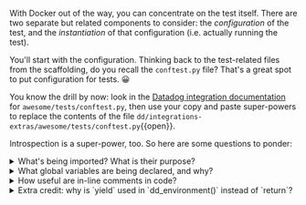 With Docker out of the way, you can concentrate on the test itself. There are two separate but related components to consider: the _configuration_ of the test, and the _instantiation_ of that configuration (i.e. actually running the test).

You'll start with the configuration. Thinking back to the test-related files from the scaffolding, do you recall the `conftest.py` file? That's a great spot to put configuration for tests. 😀

You know the drill by now: look in the [Datadog integration documentation](https://docs.datadoghq.com/developers/integrations/new_check_howto/#building-an-integration-test) for `awesome/tests/conftest.py`, then use your copy and paste super-powers to replace the contents of the file `dd/integrations-extras/awesome/tests/conftest.py`{{open}}.

Introspection is a super-power, too. So here are some questions to ponder:
<details>
  <summary>What's being imported? What is their purpose?</summary>
  
  - `os` allows us to access the docker file on this machine. `pytest` was also imported for the unit test - this is the test framework.
  
</details>
<details>
  <summary>What global variables are being declared, and why?</summary>
  
  - `URL`, `SEARCH_STRING`, and `INSTANCE`. These allow us to use the same `INSTANCE` for testing.
  
</details>
<details>
  <summary>How useful are in-line comments in code?</summary>
  
  - _very_ :-)
  
</details>
<details>
  <summary>Extra credit: why is `yield` used in `dd_environment()` instead of `return`?</summary>
  
  - `yield` maintains the local state so that if `dd_environment()` is called more than once, you won't be spinning up a new environment each time.
  
</details>
